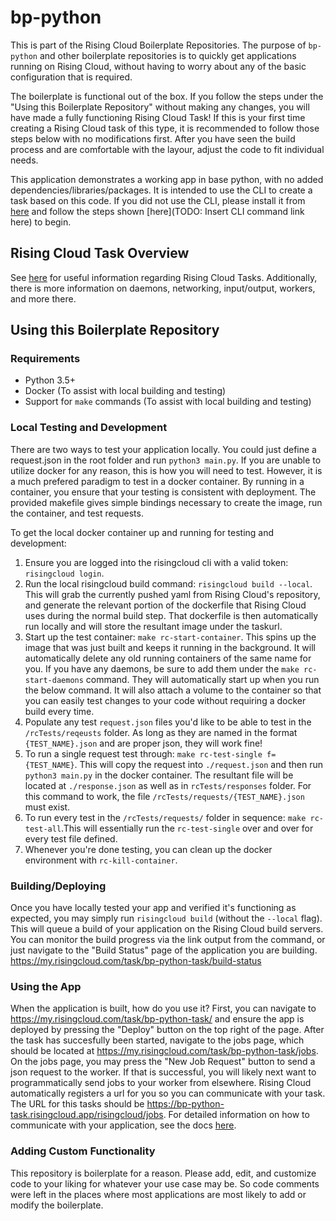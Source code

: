 # bp-python
This is part of the Rising Cloud Boilerplate Repositories. The purpose of
`bp-python` and other boilerplate repositories is to quickly get applications
running on Rising Cloud, without having to worry about any of the basic
configuration that is required.

The boilerplate is functional out of the box. If you follow the steps under
the "Using this Boilerplate Repository" without making any changes, you will
have made a fully functioning Rising Cloud Task! If this is your first time
creating a Rising Cloud task of this type, it is recommended to follow those
steps below with no modifications first. After you have seen the build process
and are comfortable with the layour, adjust the code to fit individual needs.

This application demonstrates a working app in base python, with no added
dependencies/libraries/packages. It is intended to use the CLI to create a
task based on this code. If you did not use the CLI, please install it from
[here](https://risingcloud.com/docs/install) and follow the steps shown
[here](TODO: Insert CLI command link here) to begin.

## Rising Cloud Task Overview
See [here](https://risingcloud.com/docs/technicals) for useful information
regarding Rising Cloud Tasks. Additionally, there is more information on
daemons, networking, input/output, workers, and more there.

## Using this Boilerplate Repository

### Requirements
- Python 3.5+
- Docker (To assist with local building and testing)
- Support for `make` commands (To assist with local building and testing)

### Local Testing and Development

There are two ways to test your application locally. You could just define a
request.json in the root folder and run `python3 main.py`. If you are unable
to utilize docker for any reason, this is how you will need to test. However,
it is a much prefered paradigm to test in a docker container. By running
in a container, you ensure that your testing is consistent with deployment. The
provided makefile gives simple bindings necessary to create the image, run the
container, and test requests.

To get the local docker container up and running for testing and development:
1. Ensure you are logged into the risingcloud cli with a valid token:
`risingcloud login`.
2. Run the local risingcloud build command: `risingcloud build --local`.
This will grab the currently pushed yaml from Rising Cloud's repository,
and generate the relevant portion of the dockerfile that Rising Cloud uses
during the normal build step. That dockerfile is then automatically run
locally and will store the resultant image under the taskurl.
3. Start up the test container: `make rc-start-container`. This spins
up the image that was just built and keeps it running in the background. It
will automatically delete any old running containers of the same name for you.
If you have any daemons, be sure to add them under the `make rc-start-daemons`
command. They will automatically start up when you run the below command.
It will also attach a volume to the container so that you can easily test
changes to your code without requiring a docker build every time.
4. Populate any test `request.json` files you'd like to be able to test in
the `/rcTests/reqeusts` folder. As long as they are named in the format
`{TEST_NAME}.json` and are proper json, they will work fine!
5. To run a single request test through: `make rc-test-single f={TEST_NAME}`.
This will copy the request into `./request.json` and then run `python3 main.py`
in the docker container. The resultant file will be located at `./response.json`
as well as in `rcTests/responses` folder. For this command to work, the file
`/rcTests/requests/{TEST_NAME}.json` must exist.
6. To run every test in the `/rcTests/requests/` folder in sequence:
`make rc-test-all`.This will essentially run the `rc-test-single` over
and over for every test file defined.
7. Whenever you're done testing, you can clean up the docker environment with
`rc-kill-container`.

### Building/Deploying
Once you have locally tested your app and verified it's functioning as expected,
you may simply run `risingcloud build` (without the `--local` flag). This will
queue a build of your application on the Rising Cloud build servers. You can
monitor the build progress via the link output from the command, or just
navigate to the "Build Status" page of the application you are building.
https://my.risingcloud.com/task/bp-python-task/build-status

### Using the App
When the application is built, how do you use it? First, you can navigate to
https://my.risingcloud.com/task/bp-python-task/ and ensure the app is deployed
by pressing the "Deploy" button on the top right of the page. After the task has
succesfully been started, navigate to the jobs page, which should be located
at https://my.risingcloud.com/task/bp-python-task/jobs.  On the jobs page, you
may press the "New Job Request" button to send a json request to the worker.
If that is successful, you will likely next want to programmatically send jobs
to your worker from elsewhere. Rising Cloud automatically registers a url for
you so you can communicate with your task. The URL for this tasks should be
https://bp-python-task.risingcloud.app/risingcloud/jobs.
For detailed information on how to communicate with your application, see the
docs [here](https://risingcloud.com/docs/task-api).

### Adding Custom Functionality
This repository is boilerplate for a reason. Please add, edit, and customize
code to your liking for whatever your use case may be. So code comments were
left in the places where most applications are most likely to add or modify
the boilerplate.